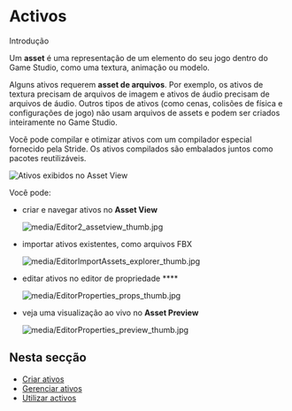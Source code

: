 # Activos

<span class="badge text-bg-primary">Introdução</span>

Um **asset** é uma representação de um elemento do seu jogo dentro do Game Studio, como uma textura, animação ou modelo.

Alguns ativos requerem **asset de arquivos**. Por exemplo, os ativos de textura precisam de arquivos de imagem e ativos de áudio precisam de arquivos de áudio. Outros tipos de ativos (como cenas, colisões de física e configurações de jogo) não usam arquivos de assets e podem ser criados inteiramente no Game Studio.

Você pode compilar e otimizar ativos com um compilador especial fornecido pela Stride. Os ativos compilados são embalados juntos como pacotes reutilizáveis.

![Ativos exibidos no Asset View](../get-started/media/asset-creation-asset-view-tab-knight.png)

Você pode:

* criar e navegar ativos no **Asset View**

   ![media/Editor2_assetview_thumb.jpg](media/Editor2_assetview_thumb.jpg)

* importar ativos existentes, como arquivos FBX

   ![media/EditorImportAssets_explorer_thumb.jpg](media/EditorImportAssets_explorer_thumb.jpg)

* editar ativos no editor de propriedade ****

   ![media/EditorProperties_props_thumb.jpg](media/EditorProperties_props_thumb.jpg)

* veja uma visualização ao vivo no **Asset Preview**

   ![media/EditorProperties_preview_thumb.jpg](media/EditorProperties_preview_thumb.jpg)

## Nesta secção

* [Criar ativos](create-assets.md)
* [Gerenciar ativos](manage-assets.md)
* [Utilizar activos](use-assets.md)